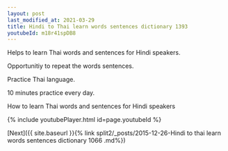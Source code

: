 ```yaml
---
layout: post
last_modified_at: 2021-03-29
title: Hindi to Thai learn words sentences dictionary 1393 
youtubeId: m18r41spDB8
---
```

 
 
Helps to learn Thai words and sentences for Hindi speakers.

Opportunitiy to repeat the words sentences. 

Practice Thai language. 
 
10 minutes practice every day. 
 
How to learn Thai words and sentences for Hindi speakers 
 
{% include youtubePlayer.html id=page.youtubeId %}
 
 
[Next]({{ site.baseurl }}{% link  split2/_posts/2015-12-26-Hindi to thai learn words sentences dictionary 1066 .md%})
 
